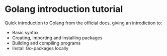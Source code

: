 # Golang introduction tutorial

Quick introduction to Golang from the official docs, giving an introdiction to:

- Basic syntax
- Creating, importing and installing packages
- Building and compiling programs
- Install Go-packages locally
